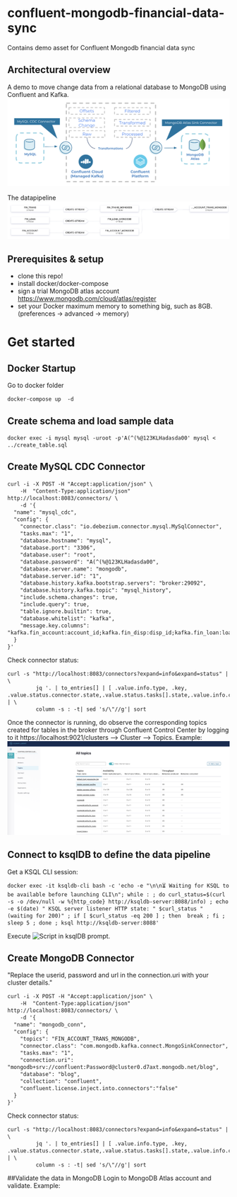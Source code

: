 # confluent-mongodb-financial-data-sync
Contains demo asset for Confluent Mongodb financial data sync
## Architectural overview

A demo to move change data from a relational database to MongoDB using Confluent and Kafka.
![Architecture](/docs/architecture.png)


The datapipeline
![Data Flow](/docs/dataflow.png)

## Prerequisites & setup
- clone this repo!
- install docker/docker-compose
- sign a trial MongoDB atlas account https://www.mongodb.com/cloud/atlas/register
- set your Docker maximum memory to something big, such as 8GB. (preferences -> advanced -> memory)

# Get started

## Docker Startup
Go to docker folder
```
docker-compose up  -d
```
## Create schema and load sample data
```
docker exec -i mysql mysql -uroot -p'A(^(%@123KLHadasda00' mysql < ../create_table.sql
```
## Create MySQL CDC Connector
```
curl -i -X POST -H "Accept:application/json" \
    -H  "Content-Type:application/json" http://localhost:8083/connectors/ \
    -d '{
  "name": "mysql_cdc",
  "config": {
    "connector.class": "io.debezium.connector.mysql.MySqlConnector",
    "tasks.max": "1",
    "database.hostname": "mysql",
    "database.port": "3306",
    "database.user": "root",
    "database.password": "A(^(%@123KLHadasda00",
    "database.server.name": "mongodb",
    "database.server.id": "1",
    "database.history.kafka.bootstrap.servers": "broker:29092",
    "database.history.kafka.topic": "mysql_history",
    "include.schema.changes": true,
    "include.query": true,
    "table.ignore.builtin": true,
    "database.whitelist": "kafka",
    "message.key.columns": "kafka.fin_account:account_id;kafka.fin_disp:disp_id;kafka.fin_loan:loan_id;kafka.fin_order:order_id;kafka.fin_trans:trans_id"
  }
}'
```
Check connector status: 

```
curl -s "http://localhost:8083/connectors?expand=info&expand=status" | \
         jq '. | to_entries[] | [ .value.info.type, .key, .value.status.connector.state,.value.status.tasks[].state,.value.info.config."connector.class"]|join(":|:")' | \
         column -s : -t| sed 's/\"//g'| sort
```
Once the connector is running, do observe the corresponding topics created for tables in the broker through Confluent Control Center by logging to it https://localhost:9021/clusters --> Cluster --> Topics.
Example:
![Topics](/docs/topics.png)

## Connect to ksqlDB to define the data pipeline
Get a KSQL CLI session:
```
docker exec -it ksqldb-cli bash -c 'echo -e "\n\n⏳ Waiting for KSQL to be available before launching CLI\n"; while : ; do curl_status=$(curl -s -o /dev/null -w %{http_code} http://ksqldb-server:8088/info) ; echo -e $(date) " KSQL server listener HTTP state: " $curl_status " (waiting for 200)" ; if [ $curl_status -eq 200 ] ; then  break ; fi ; sleep 5 ; done ; ksql http://ksqldb-server:8088'
```

Execute ![Script](/3_create_table_select.ksql) in ksqlDB prompt.

## Create MongoDB Connector
"Replace the userid, password and url in the connection.uri with your cluster details."
```
curl -i -X POST -H "Accept:application/json" \
    -H  "Content-Type:application/json" http://localhost:8083/connectors/ \
    -d '{
  "name": "mongodb_conn",
  "config": {
    "topics": "FIN_ACCOUNT_TRANS_MONGODB",
    "connector.class": "com.mongodb.kafka.connect.MongoSinkConnector",
    "tasks.max": "1",
    "connection.uri": "mongodb+srv://confluent:Password@cluster0.d7axt.mongodb.net/blog",
    "database": "blog",
    "collection": "confluent",
    "confluent.license.inject.into.connectors":"false"
  }
}'

```
Check connector status: 

```
curl -s "http://localhost:8083/connectors?expand=info&expand=status" | \
         jq '. | to_entries[] | [ .value.info.type, .key, .value.status.connector.state,.value.status.tasks[].state,.value.info.config."connector.class"]|join(":|:")' | \
         column -s : -t| sed 's/\"//g'| sort
```
##Validate the data in MongoDB
Login to MongoDB Atlas account and validate. Example:
